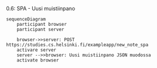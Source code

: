 0.6: SPA - Uusi muistiinpano

```mermaid
sequenceDiagram
    participant browser
    participant server

    browser->>server: POST https://studies.cs.helsinki.fi/exampleapp/new_note_spa
    activare server
    server -->>browser: Uusi muistiinpano JSON muodossa
    activate browser
```